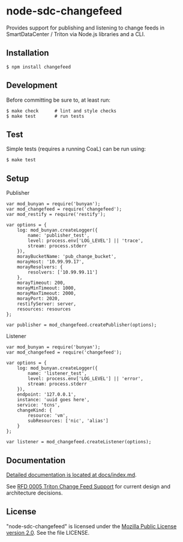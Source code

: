 <!--
    This Source Code Form is subject to the terms of the Mozilla Public
    License, v. 2.0. If a copy of the MPL was not distributed with this
    file, You can obtain one at http://mozilla.org/MPL/2.0/.
-->

<!--
    Copyright (c) 2015, Joyent, Inc.
-->

# node-sdc-changefeed

Provides support for publishing and listening to change feeds in SmartDataCenter
/ Triton via Node.js libraries and a CLI.


## Installation

```
$ npm install changefeed
```


## Development

Before committing be sure to, at least run:

```
$ make check      # lint and style checks
$ make test       # run tests
```


## Test

Simple tests (requires a running CoaL) can be run using:

```
$ make test
```

## Setup

Publisher

```
var mod_bunyan = require('bunyan');
var mod_changefeed = require('changefeed');
var mod_restify = require('restify');

var options = {
    log: mod_bunyan.createLogger({
        name: 'publisher_test',
        level: process.env['LOG_LEVEL'] || 'trace',
        stream: process.stderr
    }),
    morayBucketName: 'pub_change_bucket',
    morayHost: '10.99.99.17',
    morayResolvers: {
        resolvers: ['10.99.99.11']
    },
    morayTimeout: 200,
    morayMinTimeout: 1000,
    morayMaxTimeout: 2000,
    morayPort: 2020,
    restifyServer: server,
    resources: resources
};

var publisher = mod_changefeed.createPublisher(options);
```

Listener

```
var mod_bunyan = require('bunyan');
var mod_changefeed = require('changefeed');

var options = {
    log: mod_bunyan.createLogger({
        name: 'listener_test',
        level: process.env['LOG_LEVEL'] || 'error',
        stream: process.stderr
    }),
    endpoint: '127.0.0.1',
    instance: 'uuid goes here',
    service: 'tcns',
    changeKind: {
        resource: 'vm',
        subResources: ['nic', 'alias']
    }
};

var listener = mod_changefeed.createListener(options);
```

## Documentation

[Detailed documentation is located at docs/index.md](docs/index.md).

See [RFD 0005 Triton Change Feed Support](https://github.com/joyent/rfd/blob/master/rfd/0005/README.md)
for current design and architecture decisions.

## License

"node-sdc-changefeed" is licensed under the
[Mozilla Public License version 2.0](http://mozilla.org/MPL/2.0/).
See the file LICENSE.
